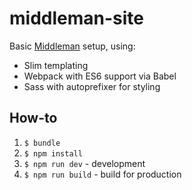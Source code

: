 # middleman-site

Basic [Middleman](https://middlemanapp.com/) setup, using:

- Slim templating
- Webpack with ES6 support via Babel
- Sass with autoprefixer for styling

## How-to

1. `$ bundle`
1. `$ npm install`
1. `$ npm run dev` - development
1. `$ npm run build` - build for production

